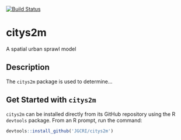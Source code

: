 [![Build Status](https://travis-ci.org/JGCRI/citys2m.svg?branch=master)](https://travis-ci.org/JGCRI/citys2m)

# citys2m
A spatial urban sprawl model

## Description
The `citys2m` package is used to determine...

## Get Started with `citys2m`
`citys2m` can be installed directly from its GitHub repository using the R `devtools` package. From an R prompt, run the command:

```r
devtools::install_github('JGCRI/citys2m')
```
